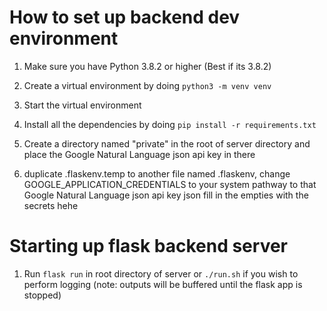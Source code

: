 # How to set up backend dev environment

1.  Make sure you have Python 3.8.2 or higher (Best if its 3.8.2)

2.  Create a virtual environment by doing ```python3 -m venv venv```

3.  Start the virtual environment

4.  Install all the dependencies by doing ```pip install -r requirements.txt```

5.  Create a directory named "private" in the root of server directory and place the Google Natural Language json api key in there

6.  duplicate .flaskenv.temp to another file named .flaskenv, change GOOGLE_APPLICATION_CREDENTIALS to your system pathway to that Google Natural Language json api key json 
    fill in the empties with the secrets hehe


# Starting up flask backend server

1. Run ```flask run``` in root directory of server or ```./run.sh``` if you wish to perform logging (note: outputs will be buffered until the flask app is stopped)




